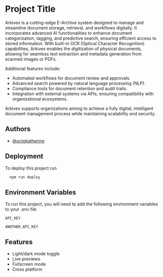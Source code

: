 
# Project Title

Arkivex is a cutting-edge E-Archive system designed to manage and streamline document storage, retrieval, and workflows digitally. It incorporates advanced AI functionalities to enhance document categorization, tagging, and predictive search, ensuring efficient access to stored information. With built-in OCR (Optical Character Recognition) capabilities, Arkivex enables the digitization of physical documents, allowing for seamless text extraction and metadata generation from scanned images or PDFs.

Additional features include:
- Automated workflows for document review and approvals.
- Advanced search powered by natural language processing (NLP).
- Compliance tools for document retention and audit trails.
- Integration with external systems via APIs, ensuring compatibility with organizational ecosystems.

Arkivex supports organizations aiming to achieve a fully digital, intelligent document management process while maintaining scalability and security.


## Authors

- [@octokatherine](https://www.github.com/octokatherine)


## Deployment

To deploy this project run

```bash
  npm run deploy
```


## Environment Variables

To run this project, you will need to add the following environment variables to your .env file

`API_KEY`

`ANOTHER_API_KEY`


## Features

- Light/dark mode toggle
- Live previews
- Fullscreen mode
- Cross platform

